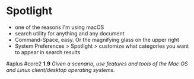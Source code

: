 # Spotlight

- one of the reasons I'm using macOS
- search utility for anything and any document
- Command-Space, easy. Or the magnifying glass on the upper right
- System Preferences > Spotlight > customize what categories you want to appear in search results

#aplus #core2 **1.9** *Given a scenario, use features and tools of the Mac OS and Linux client/desktop operating systems.* 
